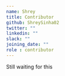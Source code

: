 ```yaml
---
name: Shrey
title: Contributor
github: ShreySinha02
twitter: ""
linkedin: ""
slack: ""
joining_date: ""
role : contributor
---
```


Still waiting for this
